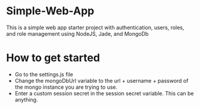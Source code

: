 # Simple-Web-App
This is a simple web app starter project with authentication, users, roles, and role management using NodeJS, Jade, and MongoDb
# How to get started
* Go to the settings.js file
* Change the mongoDbUrl variable to the url + username + password of the mongo instance you are trying to use.
* Enter a custom session secret in the session secret variable. This can be anything.
